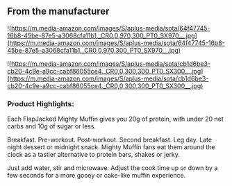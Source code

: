 ## **From the manufacturer**

![https://m.media-amazon.com/images/S/aplus-media/sota/64f47745-16b8-45be-87e5-a3068cfa11b1._CR0,0,970,300_PT0_SX970__.jpg](https://m.media-amazon.com/images/S/aplus-media/sota/64f47745-16b8-45be-87e5-a3068cfa11b1._CR0,0,970,300_PT0_SX970__.jpg)

![https://m.media-amazon.com/images/S/aplus-media/sota/cb1d6be3-cb20-4c9e-a9cc-cabf86055ce4._CR0,0,300,300_PT0_SX300__.jpg](https://m.media-amazon.com/images/S/aplus-media/sota/cb1d6be3-cb20-4c9e-a9cc-cabf86055ce4._CR0,0,300,300_PT0_SX300__.jpg)

### **Product Highlights:**

Each FlapJacked Mighty Muffin gives you 20g of protein, with under 20 net carbs and 10g of sugar or less.

Breakfast. Pre-workout. Post-workout. Second breakfast. Leg day. Late night dessert or midnight snack. Mighty Muffin fans eat them around the clock as a tastier alternative to protein bars, shakes or jerky.

Just add water, stir and microwave. Adjust the cook time up or down by a few seconds for a more gooey or cake-like muffin experience.
